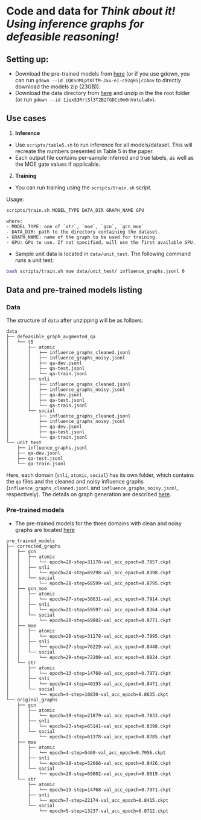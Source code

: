 # Code and data for *Think about it! Using inference graphs for defeasible reasoning!*


## Setting up:
- Download the pre-trained models from [here](https://drive.google.com/file/d/1QKSnMLpt0TfM-Jxu-eI-c92qHSjcIAov/view?usp=sharing) (or if you use gdown, you can run `gdown --id 1QKSnMLpt0TfM-Jxu-eI-c92qHSjcIAov` to directly download the models zip (23GB)).
-   Download the data directory from [here](https://drive.google.com/drive/folders/1iexS3RrtSl3T2B2fGDCz9m0nVotula8x?usp=sharing) and unzip in the the root folder (or run `gdown --id 1iexS3RrtSl3T2B2fGDCz9m0nVotula8x`).

## Use cases

1. **Inference**
 - Use `scripts/table5.sh` to run inference for all models/dataset. This will recreate the numbers presented in Table 5 in the paper.
- Each output file contains per-sample inferred and true labels, as well as the MOE gate values if applicable.

2. **Training**

- You can run training using the `scripts/train.sh` script.
  
Usage:

```sh
scripts/train.sh MODEL_TYPE DATA_DIR GRAPH_NAME GPU
```

    where:
    - MODEL_TYPE: one of `str`, `moe`, `gcn`, `gcn_moe`
    - DATA_DIR: path to the directory containing the dataset.
    - GRAPH_NAME: name of the graph to be used for training.
    - GPU: GPU to use. If not specified, will use the first available GPU.

- Sample unit data is located in `data/unit_test`. The following command runs a unit test:
```sh
bash scripts/train.sh moe data/unit_test/ influence_graphs.jsonl 0
```

## Data and pre-trained models listing

### Data




The structure of `data` after unzipping will be as follows:
```
data
├── defeasible_graph_augmented_qa
│   └── t5
│       ├── atomic
│       │   ├── influence_graphs_cleaned.jsonl
│       │   ├── influence_graphs_noisy.jsonl
│       │   ├── qa-dev.jsonl
│       │   ├── qa-test.jsonl
│       │   └── qa-train.jsonl
│       ├── snli
│       │   ├── influence_graphs_cleaned.jsonl
│       │   ├── influence_graphs_noisy.jsonl
│       │   ├── qa-dev.jsonl
│       │   ├── qa-test.jsonl
│       │   └── qa-train.jsonl
│       └── social
│           ├── influence_graphs_cleaned.jsonl
│           ├── influence_graphs_noisy.jsonl
│           ├── qa-dev.jsonl
│           ├── qa-test.jsonl
│           └── qa-train.jsonl
└── unit_test
    ├── influence_graphs.jsonl
    ├── qa-dev.jsonl
    ├── qa-test.jsonl
    └── qa-train.jsonl
```

Here, each domain (`snli`, `atomic`, `social`) has its own folder, which contains the  `qa` files and the cleaned and noisy influence graphs (`influence_graphs_cleaned.jsonl` and `influence_graphs_noisy.jsonl`, respectively).
The details on graph generation are described [here](https://aclanthology.org/2021.findings-acl.456.pdf).


### Pre-trained models

- The pre-trained models for the three domains with clean and noisy graphs are located [here](https://drive.google.com/file/d/1QKSnMLpt0TfM-Jxu-eI-c92qHSjcIAov/view?usp=sharing)
```
pre_trained_models
├── corrected_graphs
│   ├── gcn
│   │   ├── atomic
│   │   │   └── epoch=28-step=31178-val_acc_epoch=0.7857.ckpt
│   │   ├── snli
│   │   │   └── epoch=24-step=69298-val_acc_epoch=0.8398.ckpt
│   │   └── social
│   │       └── epoch=28-step=68599-val_acc_epoch=0.8795.ckpt
│   ├── gcn_moe
│   │   ├── atomic
│   │   │   └── epoch=27-step=30631-val_acc_epoch=0.7914.ckpt
│   │   ├── snli
│   │   │   └── epoch=21-step=59597-val_acc_epoch=0.8364.ckpt
│   │   └── social
│   │       └── epoch=28-step=69802-val_acc_epoch=0.8771.ckpt
│   ├── moe
│   │   ├── atomic
│   │   │   └── epoch=28-step=31178-val_acc_epoch=0.7995.ckpt
│   │   ├── snli
│   │   │   └── epoch=27-step=76229-val_acc_epoch=0.8448.ckpt
│   │   └── social
│   │       └── epoch=29-step=72209-val_acc_epoch=0.8824.ckpt
│   └── str
│       ├── atomic
│       │   └── epoch=13-step=14768-val_acc_epoch=0.7971.ckpt
│       ├── snli
│       │   └── epoch=14-step=40193-val_acc_epoch=0.8471.ckpt
│       └── social
│           └── epoch=4-step=10830-val_acc_epoch=0.8635.ckpt
└── original_graphs
    ├── gcn
    │   ├── atomic
    │   │   └── epoch=19-step=21879-val_acc_epoch=0.7833.ckpt
    │   ├── snli
    │   │   └── epoch=23-step=65141-val_acc_epoch=0.8398.ckpt
    │   └── social
    │       └── epoch=25-step=61378-val_acc_epoch=0.8785.ckpt
    ├── moe
    │   ├── atomic
    │   │   └── epoch=4-step=5469-val_acc_epoch=0.7956.ckpt
    │   ├── snli
    │   │   └── epoch=18-step=52666-val_acc_epoch=0.8426.ckpt
    │   └── social
    │       └── epoch=28-step=69802-val_acc_epoch=0.8819.ckpt
    └── str
        ├── atomic
        │   └── epoch=13-step=14768-val_acc_epoch=0.7971.ckpt
        ├── snli
        │   └── epoch=7-step=22174-val_acc_epoch=0.8415.ckpt
        └── social
            └── epoch=5-step=13237-val_acc_epoch=0.8712.ckpt
```